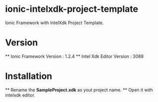 # ionic-intelxdk-project-template
Ionic Framework with IntelXdk Project Template.

# Version 

** Ionic Framework Version : 1.2.4
** Intel Xdk Editor Version : 3088

# Installation

** Rename the **SampleProject.xdk** as yout project name.
** Open it with intelxdk editor.

